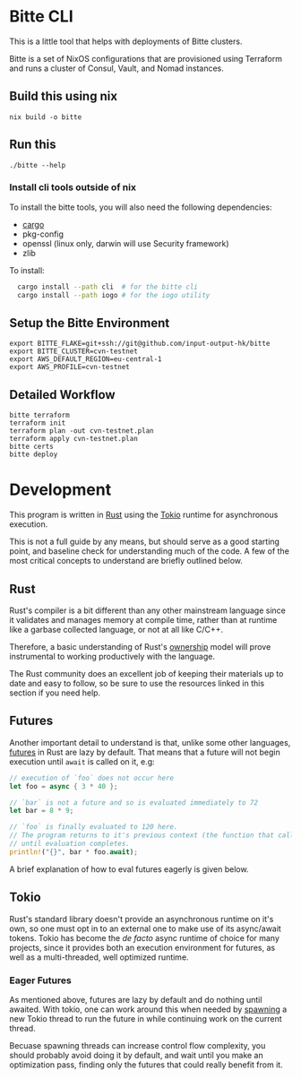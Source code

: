 # Bitte CLI

This is a little tool that helps with deployments of Bitte clusters.

Bitte is a set of NixOS configurations that are provisioned using Terraform and
runs a cluster of Consul, Vault, and Nomad instances.

## Build this using nix

    nix build -o bitte

## Run this

    ./bitte --help

### Install cli tools outside of nix

To install the bitte tools, you will also need the following dependencies:
- [cargo](https://doc.rust-lang.org/cargo/getting-started/installation.html)
- pkg-config
- openssl (linux only, darwin will use Security framework)
- zlib

To install:
```bash
  cargo install --path cli  # for the bitte cli
  cargo install --path iogo # for the iogo utility
```

## Setup the Bitte Environment

    export BITTE_FLAKE=git+ssh://git@github.com/input-output-hk/bitte
    export BITTE_CLUSTER=cvn-testnet
    export AWS_DEFAULT_REGION=eu-central-1
    export AWS_PROFILE=cvn-testnet

## Detailed Workflow

    bitte terraform
    terraform init
    terraform plan -out cvn-testnet.plan
    terraform apply cvn-testnet.plan
    bitte certs
    bitte deploy

# Development

This program is written in [Rust](https://doc.rust-lang.org/stable/book) using
the [Tokio](https://tokio.rs/tokio/tutorial) runtime for asynchronous execution.

This is not a full guide by any means, but should serve as a good starting
point, and baseline check for understanding much of the code. A few of the
most critical concepts to understand are briefly outlined below.

## Rust

Rust's compiler is a bit different than any other mainstream language since it
validates and manages memory at compile time, rather than at runtime like a
garbase collected language, or not at all like C/C++.

Therefore, a basic understanding of Rust's
[ownership](https://doc.rust-lang.org/stable/book/ch04-00-understanding-ownership.html)
model will prove instrumental to working productively with the language.

The Rust community does an excellent job of keeping their materials up to date
and easy to follow, so be sure to use the resources linked in this section if
you need help.

## Futures

Another important detail to understand is that, unlike some other languages,
[futures](https://rust-lang.github.io/async-book/01_getting_started/01_chapter.html)
in Rust are lazy by default. That means that a future will not begin execution
until `await` is called on it, e.g:
```rust
// execution of `foo` does not occur here
let foo = async { 3 * 40 };

// `bar` is not a future and so is evaluated immediately to 72
let bar = 8 * 9;

// `foo` is finally evaluated to 120 here.
// The program returns to it's previous context (the function that called it)
// until evaluation completes.
println!("{}", bar * foo.await);
```

A brief explanation of how to eval futures eagerly is given below.

## Tokio

Rust's standard library doesn't provide an asynchronous runtime on it's own, so
one must opt in to an external one to make use of its async/await tokens. Tokio
has become the _de facto_ async runtime of choice for many projects, since it
provides both an execution environment for futures, as well as a multi-threaded,
well optimized runtime.

### Eager Futures

As mentioned above, futures are lazy by default and do nothing until awaited.
With tokio, one can work around this when needed by [spawning](https://tokio.rs/tokio/tutorial/spawning)
a new Tokio thread to run the future in while continuing work on the current
thread.

Becuase spawning threads can increase control flow complexity, you should probably
avoid doing it by default, and wait until you make an optimization pass, finding
only the futures that could really benefit from it.
